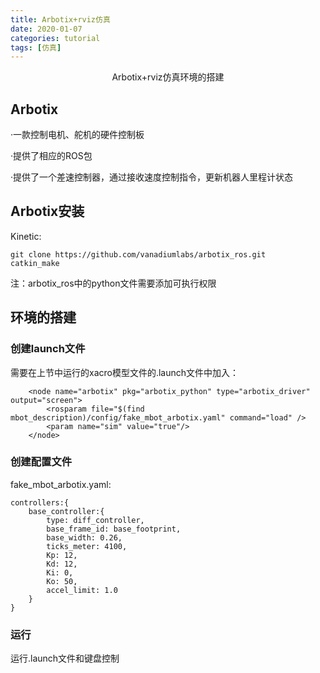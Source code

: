 ```yaml
---
title: Arbotix+rviz仿真
date: 2020-01-07
categories: tutorial
tags: [仿真]
---
```


<center>Arbotix+rviz仿真环境的搭建</center>

<!-- more -->


## Arbotix

·一款控制电机、舵机的硬件控制板

·提供了相应的ROS包

·提供了一个差速控制器，通过接收速度控制指令，更新机器人里程计状态

## Arbotix安装

Kinetic:
```
git clone https://github.com/vanadiumlabs/arbotix_ros.git
catkin_make
```

注：arbotix_ros中的python文件需要添加可执行权限

## 环境的搭建

### 创建launch文件

需要在上节中运行的xacro模型文件的.launch文件中加入：

```
	<node name="arbotix" pkg="arbotix_python" type="arbotix_driver" output="screen">
        <rosparam file="$(find mbot_description)/config/fake_mbot_arbotix.yaml" command="load" />
        <param name="sim" value="true"/>
    </node>
```


### 创建配置文件

fake_mbot_arbotix.yaml:


```
controllers:{
	base_controller:{
		type: diff_controller,
		base_frame_id: base_footprint,
		base_width: 0.26,
		ticks_meter: 4100,
		Kp: 12,
		Kd: 12,
		Ki: 0,
		Ko: 50,
		accel_limit: 1.0
	}
}
```


### 运行

运行.launch文件和键盘控制


